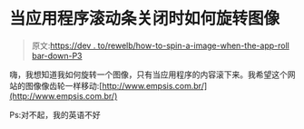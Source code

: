 # 当应用程序滚动条关闭时如何旋转图像

> 原文:[https://dev . to/rewelb/how-to-spin-a-image-when-the-app-roll bar-down-P3](https://dev.to/rewelb/how-to-spin-an-image-when-the-app-rollbar-goes-down-p3)

嗨，我想知道我如何旋转一个图像，只有当应用程序的内容滚下来。我希望这个网站的图像像齿轮一样移动:[http://www.empsis.com.br/](http://www.empsis.com.br/)

Ps:对不起，我的英语不好